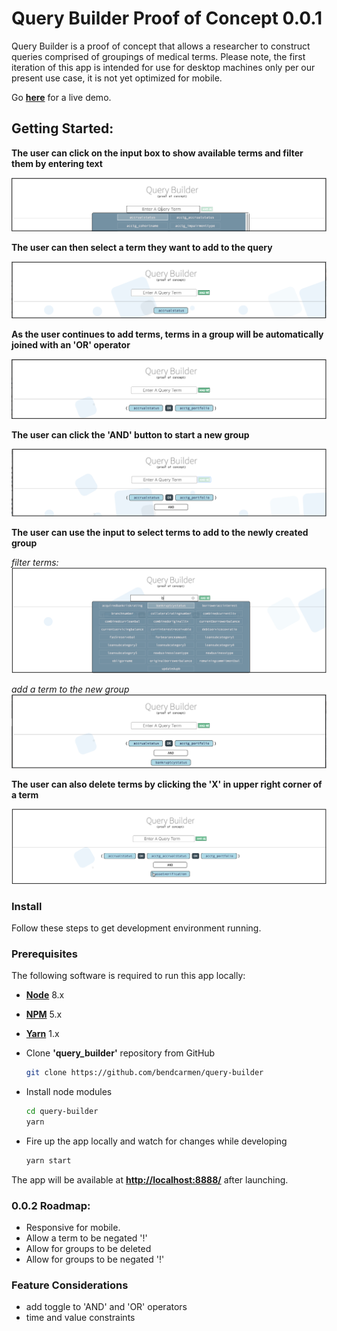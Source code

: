 # Query Builder Proof of Concept 0.0.1

Query Builder is a proof of concept that allows a researcher to construct queries comprised of groupings of medical terms.  Please note, the first iteration of this app is intended for use for desktop machines only per our present use case, it is not yet optimized for mobile.


Go **[here](https://bendcarmen.github.io/query-tool/)** for a live demo.

## Getting Started:

**The user can click on the input box to show available terms and filter them by entering text**

![usage](./assets/screenshot1.png)

**The user can then select a term they want to add to the query**

![usage](./assets/screenshot2.png)

**As the user continues to add terms, terms in a group will be automatically joined with an 'OR' operator**

![usage](./assets/screenshot3.png)

**The user can click the 'AND' button to start a new group**

![usage](./assets/screenshot4.png)

**The user can use the input to select terms to add to the newly created group**

*filter terms:*
![usage](./assets/screenshot5.png)

*add a term to the new group*
![usage](./assets/screenshot6.png)

**The user can also delete terms by clicking the 'X' in upper right corner of a term**

![usage](./assets/screenshot7.png)


### Install

Follow these steps to get development environment running.

### Prerequisites

The following software is required to run this app locally:

* **[Node](https://nodejs.org/)**  8.x
* **[NPM](https://www.npmjs.com/)** 5.x 
* **[Yarn](https://yarnpkg.com/lang/en/)** 1.x 

* Clone __'query_builder'__ repository from GitHub

  ```bash
  git clone https://github.com/bendcarmen/query-builder
  ```
* Install node modules

   ```bash
   cd query-builder
   yarn
   ```

* Fire up the app locally and watch for changes while developing

  ```bash
  yarn start
  ```

The app will be available at **[http://localhost:8888/](http://localhost:8888/)**  after launching.


### 0.0.2 Roadmap:
* Responsive for mobile.
* Allow a term to be negated '!'
* Allow for groups to be deleted
* Allow for groups to be negated '!'

### Feature Considerations
* add toggle to 'AND' and 'OR' operators
* time and value constraints









